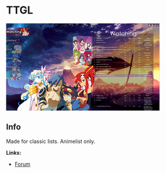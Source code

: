 # TTGL

![](gallery/demo.png)

## Info

Made for classic lists. Animelist only.

**Links:**
- [Forum](https://myanimelist.net/forum/?topicid=618961)
